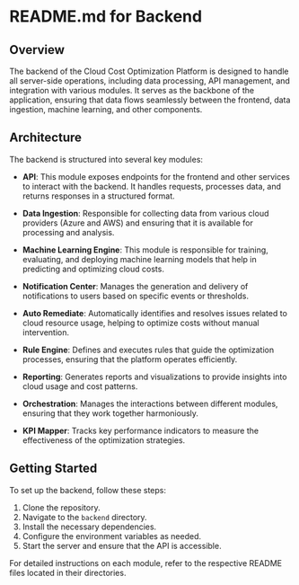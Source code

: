 # README.md for Backend

## Overview

The backend of the Cloud Cost Optimization Platform is designed to handle all server-side operations, including data processing, API management, and integration with various modules. It serves as the backbone of the application, ensuring that data flows seamlessly between the frontend, data ingestion, machine learning, and other components.

## Architecture

The backend is structured into several key modules:

- **API**: This module exposes endpoints for the frontend and other services to interact with the backend. It handles requests, processes data, and returns responses in a structured format.

- **Data Ingestion**: Responsible for collecting data from various cloud providers (Azure and AWS) and ensuring that it is available for processing and analysis.

- **Machine Learning Engine**: This module is responsible for training, evaluating, and deploying machine learning models that help in predicting and optimizing cloud costs.

- **Notification Center**: Manages the generation and delivery of notifications to users based on specific events or thresholds.

- **Auto Remediate**: Automatically identifies and resolves issues related to cloud resource usage, helping to optimize costs without manual intervention.

- **Rule Engine**: Defines and executes rules that guide the optimization processes, ensuring that the platform operates efficiently.

- **Reporting**: Generates reports and visualizations to provide insights into cloud usage and cost patterns.

- **Orchestration**: Manages the interactions between different modules, ensuring that they work together harmoniously.

- **KPI Mapper**: Tracks key performance indicators to measure the effectiveness of the optimization strategies.

## Getting Started

To set up the backend, follow these steps:

1. Clone the repository.
2. Navigate to the `backend` directory.
3. Install the necessary dependencies.
4. Configure the environment variables as needed.
5. Start the server and ensure that the API is accessible.

For detailed instructions on each module, refer to the respective README files located in their directories.